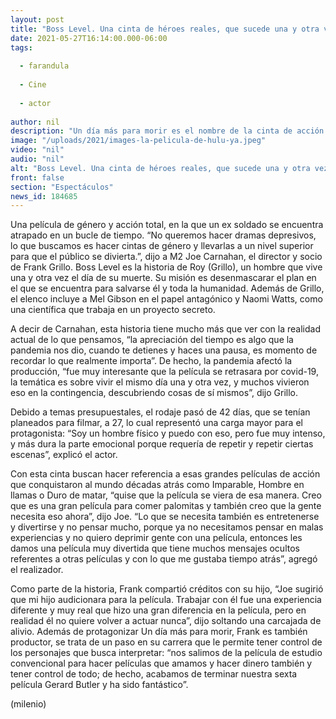 ```yaml
---
layout: post
title: "Boss Level. Una cinta de héroes reales, que sucede una y otra vez"
date: 2021-05-27T16:14:00.000-06:00
tags:
  
  - farandula
  
  - Cine
  
  - actor
  
author: nil
description: "Un día más para morir es el nombre de la cinta de acción que produce y protagoniza Frank Grillo, al lado de Naomi Watts, y Mel Gibson."
image: "/uploads/2021/images-la-pelicula-de-hulu-ya.jpeg"
video: "nil"
audio: "nil"
alt: "Boss Level. Una cinta de héroes reales, que sucede una y otra vez"
front: false
section: "Espectáculos"
news_id: 184685
---
```


Una película de género y acción total, en la que un ex soldado se encuentra atrapado en un bucle de tiempo. “No queremos hacer dramas depresivos, lo que buscamos es hacer cintas de género y llevarlas a un nivel superior para que el público se divierta.”, dijo a M2 Joe Carnahan, el director y socio de Frank Grillo. 
Boss Level es la historia de Roy (Grillo), un hombre que vive una y otra vez el día de su muerte. Su misión es desenmascarar el plan en el que se encuentra para salvarse él y toda la humanidad. Además de Grillo, el elenco incluye a Mel Gibson en el papel antagónico y Naomi Watts, como una científica que trabaja en un proyecto secreto. 

A decir de Carnahan, esta historia tiene mucho más que ver con la realidad actual de lo que pensamos, “la apreciación del tiempo es algo que la pandemia nos dio, cuando te detienes y haces una pausa, es momento de recordar lo que realmente importa”. De hecho, la pandemia afectó la producción, “fue muy interesante que la película se retrasara por covid-19, la temática es sobre vivir el mismo día una y otra vez, y muchos vivieron eso en la contingencia, descubriendo cosas de sí mismos”, dijo Grillo. 

Debido a temas presupuestales, el rodaje pasó de 42 días, que se tenían planeados para filmar, a 27, lo cual representó una carga mayor para el protagonista: “Soy un hombre físico y puedo con eso, pero fue muy intenso, y más dura la parte emocional porque requería de repetir y repetir ciertas escenas”, explicó el actor. 

Con esta cinta buscan hacer referencia a esas grandes películas de acción que conquistaron al mundo décadas atrás como Imparable, Hombre en llamas o Duro de matar, “quise que la película se viera de esa manera. Creo que es una gran película para comer palomitas y también creo que la gente necesita eso ahora”, dijo Joe. “Lo que se necesita también es entretenerse y divertirse y no pensar mucho, porque ya no necesitamos pensar en malas experiencias y no quiero deprimir gente con una película, entonces les damos una película muy divertida que tiene muchos mensajes ocultos referentes a otras películas y con lo que me gustaba tiempo atrás”, agregó el realizador. 

Como parte de la historia, Frank compartió créditos con su hijo, “Joe sugirió que mi hijo audicionara para la película. Trabajar con él fue una experiencia diferente y muy real que hizo una gran diferencia en la película, pero en realidad él no quiere volver a actuar nunca”, dijo soltando una carcajada de alivio. Además de protagonizar Un día más para morir, Frank es también productor, se trata de un paso en su carrera que le permite tener control de los personajes que busca interpretar: “nos salimos de la película de estudio convencional para hacer películas que amamos y hacer dinero también y tener control de todo; de hecho, acabamos de terminar nuestra sexta película Gerard Butler y ha sido fantástico”. 

(milenio)